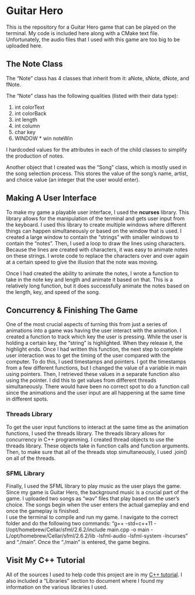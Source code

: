 # Guitar Hero
This is the repository for a Guitar Hero game that can be played on the terminal. My code is included here along with a CMake text file. Unfortunately, the audio files that I used with this game are too big to be uploaded here. 

## The Note Class

The “Note” class has 4 classes that inherit from it: aNote, sNote, dNote, and fNote. 

The “Note” class has the following qualities (listed with their data type):
1. int colorText
2. int colorBack
3. int length
4. int column
5. char key
6. WINDOW * win noteWin

I hardcoded values for the attributes in each of the child classes to simplify the production of notes. 

Another object that I created was the “Song” class, which is mostly used in the song selection process. This stores the value of the song’s name, artist, and choice value (an integer that the user would enter).   

## Making A User Interface

To make my game a playable user interface, I used the **ncurses** library. This library allows for the manipulation of the terminal and gets user input from the keyboard. I used this library to create multiple windows where different things can happen simultaneously or based on the window that is used. I created a large window to contain the “strings” with smaller windows to contain the “notes”. Then, I used a loop to draw the lines using characters. Because the lines are created with characters, it was easy to animate notes on these strings. I wrote code to replace the characters over and over again at a certain speed to give the illusion that the note was moving.   

Once I had created the ability to animate the notes, I wrote a function to take in the note key and length and animate it based on that. This is a relatively long function, but it does successfully animate the notes based on the length, key, and speed of the song.   

## Concurrency & Finishing The Game

One of the most crucial aspects of turning this from just a series of animations into a game was having the user interact with the animation. I created a function to track which key the user is pressing. While the user is holding a certain key, the “string” is highlighted. When they release it, the highlight ends. Once I had written this function, the next step to complete user interaction was to get the timing of the user compared with the computer. To do this, I used timestamps and pointers. I got the timestamps from a few different functions, but I changed the value of a variable in main using pointers. Then, I retrieved these values in a separate function also using the pointer. I did this to get values from different threads simultaneously. There would have been no correct spot to do a function call since the animations and the user input are all happening at the same time in different spots.   

### Threads Library 

To get the user input functions to interact at the same time as the animation functions, I used the threads library. The threads library allows for concurrency in C++ programming. I created thread objects to use the threads library. These objects take in function calls and function arguments. Then, to make sure that all of the threads stop simultaneously, I used .join() on all of the threads.   

### SFML Library 

Finally, I used the SFML library to play music as the user plays the game. Since my game is Guitar Hero, the background music is a crucial part of the game. I uploaded two songs as “wav” files that play based on the user’s choice. The songs begin when the user enters the actual gameplay and end once the gameplay is finished.   
I use the terminal to compile and run my game. I navigate to the correct folder and do the following two commands: “g++ -std=c++11 -I/opt/homebrew/Cellar/sfml/2.6.2/include main.cpp -o main -L/opt/homebrew/Cellar/sfml/2.6.2/lib -lsfml-audio -lsfml-system -lncurses” and “./main”. Once the “./main” is entered, the game begins. 

## Visit My C++ Tutorial

All of the sources I used to help code this project are in my [C++ tutorial](https://github.com/courtneygrace40/CS-330-Project). I also included a “Libraries” section to document where I found my information on the various libraries I used. 
 

